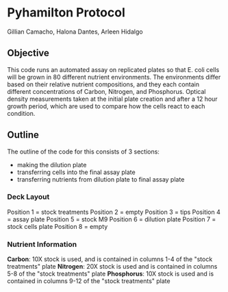 # Pyhamilton Protocol
Gillian Camacho, Halona Dantes, Arleen Hidalgo

## Objective
This code runs an automated assay on replicated plates so that E. coli cells will be grown in 80 different nutrient environments. The environments differ based on their relative nutrient compositions, and they each contain different concentrations of Carbon, Nitrogen, and Phosphorus. Optical density measurements taken at the initial plate creation and after a 12 hour growth period, which are used to compare how the cells react to each condition.

## Outline 
The outline of the code for this consists of 3 sections:
- making the dilution plate
- transferring cells into the final assay plate
- transferring nutrients from dilution plate to final assay plate 

### Deck Layout
Position 1 = stock treatments 
Position 2 = empty
Position 3 = tips 
Position 4 = assay plate 
Position 5 = stock M9 
Position 6 = dilution plate 
Position 7 = stock cells plate 
Position 8 = empty

### Nutrient Information
**Carbon**: 10X stock is used, and is contained in columns 1-4 of the "stock treatments" plate
**Nitrogen**: 20X stock is used and is contained in columns 5-8 of the "stock treatments" plate
**Phosphorus**: 10X stock is used and is contained in columns 9-12 of the "stock treatments" plate